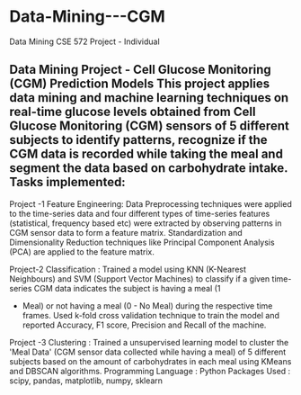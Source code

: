# Data-Mining---CGM
Data Mining CSE 572 Project - Individual

Data Mining Project - Cell Glucose Monitoring (CGM) Prediction Models
This project applies data mining and machine learning techniques on real-time glucose levels
obtained from Cell Glucose Monitoring (CGM) sensors of 5 different subjects to identify patterns,
recognize if the CGM data is recorded while taking the meal and segment the data based on
carbohydrate intake.
Tasks implemented:
----------------------
Project -1 Feature Engineering: Data Preprocessing techniques were applied to the time-series
data and four different types of time-series features (statistical, frequency based etc) were extracted
by observing patterns in CGM sensor data to form a feature matrix. Standardization and
Dimensionality Reduction techniques like Principal Component Analysis (PCA) are applied to the
feature matrix.

Project-2 Classification : Trained a model using KNN (K-Nearest Neighbours) and SVM (Support
Vector Machines) to classify if a given time-series CGM data indicates the subject is having a meal (1
- Meal) or not having a meal (0 - No Meal) during the respective time frames. Used k-fold cross
validation technique to train the model and reported Accuracy, F1 score, Precision and Recall of the
machine.

Project -3 Clustering : Trained a unsupervised learning model to cluster the 'Meal Data' (CGM
sensor data collected while having a meal) of 5 different subjects based on the amount of
carbohydrates in each meal using KMeans and DBSCAN algorithms.
Programming Language : Python
Packages Used : scipy, pandas, matplotlib, numpy, sklearn
